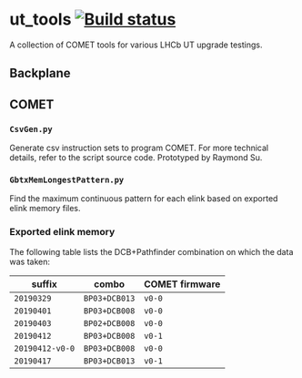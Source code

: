 # ut_tools [![Build status](https://travis-ci.com/umd-lhcb/ut_tools.svg?branch=master)](https://travis-ci.com/umd-lhcb)
A collection of COMET tools for various LHCb UT upgrade testings.


## Backplane


## COMET
### `CsvGen.py`
Generate csv instruction sets to program COMET. For more technical details,
refer to the script source code. Prototyped by Raymond Su.


### `GbtxMemLongestPattern.py`
Find the maximum continuous pattern for each elink based on exported elink
memory files.


### Exported elink memory
The following table lists the DCB+Pathfinder combination on which the data was
taken:

| suffix          | combo         | COMET firmware |
|-----------------|---------------|----------------|
| `20190329`      | `BP03+DCB013` | `v0-0`         |
| `20190401`      | `BP03+DCB008` | `v0-0`         |
| `20190403`      | `BP02+DCB008` | `v0-0`         |
| `20190412`      | `BP03+DCB008` | `v0-1`         |
| `20190412-v0-0` | `BP03+DCB008` | `v0-0`         |
| `20190417`      | `BP03+DCB013` | `v0-1`         |
